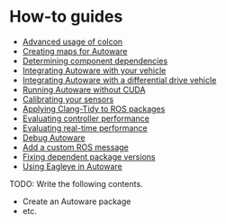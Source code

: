 # How-to guides

- [Advanced usage of colcon](advanced-usage-of-colcon.md)
- [Creating maps for Autoware](creating-maps-for-autoware/index.md)
- [Determining component dependencies](determining-component-dependencies.md)
- [Integrating Autoware with your vehicle](integrating-autoware-with-your-vehicle.md)
- [Integrating Autoware with a differential drive vehicle](integrating-autoware-with-a-diff-drive-vehicle.md)
- [Running Autoware without CUDA](running-autoware-without-cuda.md)
- [Calibrating your sensors](calibrating-your-sensors.md)
- [Applying Clang-Tidy to ROS packages](applying-clang-tidy-to-ros-packages.md)
- [Evaluating controller performance](evaluating-controller-performance.md)
- [Evaluating real-time performance](evaluating-real-time-performance.md)
- [Debug Autoware](debug-autoware.md)
- [Add a custom ROS message](add-a-custom-ros-message.md)
- [Fixing dependent package versions](fixing-dependent-package-versions.md)
- [Using Eagleye in Autoware](eagleye-integration-guide.md)

TODO: Write the following contents.

- Create an Autoware package
- etc.
